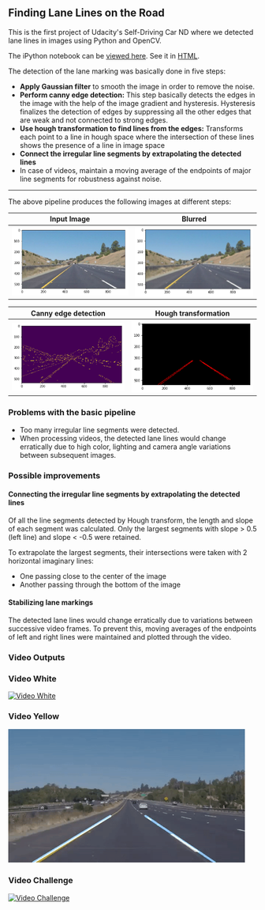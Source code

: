 ## Finding Lane Lines on the Road

This is the first project of Udacity's Self-Driving Car ND where we detected lane lines in images using Python and OpenCV.

The iPython notebook can be [viewed here](./P1.ipynb). See it in [HTML](./P1.html).

The detection of the lane marking was basically done in five steps:
* **Apply Gaussian filter** to smooth the image in order to remove the noise.
* **Perform canny edge detection:** This step basically detects the edges in the image with the help of the image gradient and hysteresis. Hysteresis finalizes the detection of edges by suppressing all the other edges that are weak and not connected to strong edges.
* **Use hough transformation to find lines from the edges:** Transforms each point to a line in hough space where the intersection of these lines shows the presence of a line in image space
* **Connect the irregular line segments by extrapolating the detected lines**
* In case of videos, maintain a moving average of the endpoints of major line segments for robustness against noise.



[//]: # (Image References)

[image1]: ./sample/image1.png "Grayscale"
[image2]: ./sample/image2.png "Grayscale"
[image3]: ./sample/image3.png "Grayscale"
[image4]: ./sample/image4.png "Grayscale"

---
The above pipeline produces the following images at different steps:

Input Image             |  Blurred
:---------------------:|:-------------------------:
![alt text][image1]  |  ![alt text][image2]

Canny edge detection             |  Hough transformation
:-------------------------:|:-------------------------:
![alt text][image3] |  ![alt text][image4]



### Problems with the basic pipeline

- Too many irregular line segments were detected.
- When processing videos, the detected lane lines would change erratically due to high color, lighting and camera angle variations between subsequent images.


### Possible improvements

#### Connecting the irregular line segments by extrapolating the detected lines
Of all the line segments detected by Hough transform, the length and slope of each segment was calculated. Only the largest segments with slope > 0.5 (left line) and slope < -0.5 were retained.

To extrapolate the largest segments, their intersections were taken with 2 horizontal imaginary lines:
- One passing close to the center of the image
- Another passing through the bottom of the image

#### Stabilizing lane markings
The detected lane lines would change erratically due to variations between successive video frames. To prevent this, moving averages of the endpoints of left and right lines were maintained and plotted through the video.

### Video Outputs

### Video White
[![Video White](./gifs/white.gif)](https://youtu.be/Q21OX1h0qd4)
### Video Yellow
[![Video Yellow](./gifs/yellow.gif)](https://youtu.be/HElLFUde2zU)
### Video Challenge
[![Video Challenge](./gifs/challenge.gif)](https://youtu.be/k6a37bAwg9Q)
